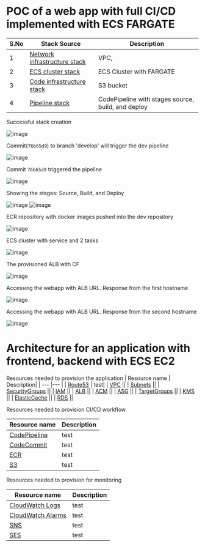 # POC of a web app with full CI/CD implemented with ECS FARGATE

| S.No | Stack Source | Description|
| --- | --- |--- |
| 1 | [Network infrastructure stack](https://github.com/Kirity/aws-demo-webapp/blob/feature_branch/infrastructure/aws-webapp-network-infrastructure.yaml) |VPC,|
| 2 | [ECS cluster stack]() |ECS Cluster with FARGATE|
| 3 | [Code infrastructure stack]() |S3 bucket|
| 4 | [Pipeline stack]() |CodePipeline with stages source, build, and deploy|

Successful stack creation   

![image](https://user-images.githubusercontent.com/15073157/227745524-e6b9715a-1187-4763-8a45-d80e789ab7a8.png)

Commit(`76b65d9`) to branch 'develop' will trigger the dev pipeline

![image](https://user-images.githubusercontent.com/15073157/227745338-43252e2b-20bb-4c21-b2ff-9462d9a317b9.png)

Commit `76b65d9` triggered the pipeline 

![image](https://user-images.githubusercontent.com/15073157/227745552-0ba1c3b7-bf8c-4a90-a912-2dff698099ed.png)

Showing the stages: Source, Build, and Deploy

![image](https://user-images.githubusercontent.com/15073157/227745564-9ff6cb46-0dfb-4865-9151-2d6d7a002396.png)
![image](https://user-images.githubusercontent.com/15073157/227745596-96442c71-1319-4da3-903b-1e3cae1f95ba.png)


ECR repository with docker images pushed into the dev repository

![image](https://user-images.githubusercontent.com/15073157/227747830-92d4404f-01c4-46f9-9809-1a82096c9a9e.png)


ECS cluster with service and 2 tasks

![image](https://user-images.githubusercontent.com/15073157/227745654-c42e0ee1-ec90-4c02-b303-f9fd13903f2a.png)

The provisioned ALB with CF

![image](https://user-images.githubusercontent.com/15073157/227745665-53c6153e-dc5a-4495-9698-3dad965dc1b4.png)

Accessing the webapp with ALB URL. Response from the first hostname

![image](https://user-images.githubusercontent.com/15073157/227745683-37acc4de-b457-4418-a734-675b528c3926.png)

Accessing the webapp with ALB URL. Response from the second hostname

![image](https://user-images.githubusercontent.com/15073157/227745694-360e63e8-aea5-4435-8272-e5e607d476b7.png)


# Architecture for an application with frontend, backend with ECS EC2

Resources needed to provision the application 
| Resource name | Description|
| --- |--- |
| [Route53]() | test|
| [VPC]() ||
| [Subnets]() ||
| [SecurityGroups]() ||
| [IAM]() ||
| [ALB]() ||
| [ACM]() ||
| [ASG]() ||
| [TargetGroups]() ||
| [KMS]() ||
| [ElasticCache]() ||
| [RDS]() ||

Resources needed to provision CI/CD workflow

| Resource name | Description|
| --- |--- |
| [CodePipeline]() | test|
| [CodeCommit]() | test|
| [ECR]() | test|
| [S3]() | test|

Resources needed to provision for monitoring

| Resource name | Description|
| --- |--- |
| [CloudWatch Logs]() | test|
| [CloudWatch Alarms]() | test|
| [SNS]() | test|
| [SES]() | test|
